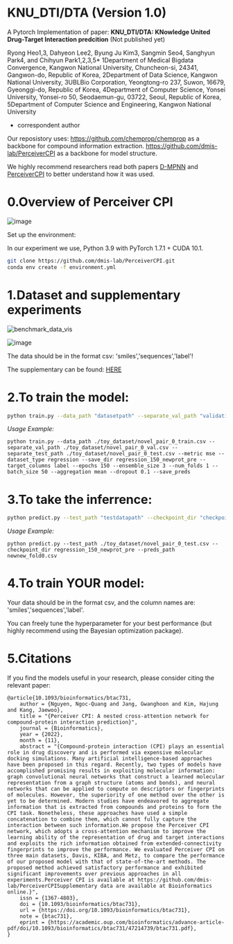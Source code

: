 # KNU_DTI/DTA (Version 1.0)
A Pytorch Implementation of paper:
**KNU_DTI/DTA: KNowledge United Drug-Target Interaction predcition** (Not published yet)

Ryong Heo1,3, Dahyeon Lee2, Byung Ju Kim3, Sangmin Seo4, Sanghyun Park4, and Chihyun Park1,2,3,5*
1Department of Medical Bigdata Convergence, Kangwon National University, Chuncheon-si, 24341, Gangwon-do, Republic of Korea, 2Department of Data Science, Kangwon National University, 3UBLBio Corporation, Yeongtong-ro 237, Suwon, 16679, Gyeonggi-do, Republic of Korea, 4Department of Computer Science, Yonsei University, Yonsei-ro 50, Seodaemun-gu, 03722, Seoul, Republic of Korea, 5Department of Computer Science and Engineering, Kangwon National University
* correspondent author

Our reposistory uses:
https://github.com/chemprop/chemprop as a backbone for compound information extraction.
https://github.com/dmis-lab/PerceiverCPI as a backbone for model structure.

We highly recommend researchers read both papers 
[D-MPNN](https://pubs.acs.org/doi/abs/10.1021/acs.jcim.9b00237) and [PerceiverCPI](https://doi.org/10.1093/bioinformatics/btac731) to better understand how it was used. 

# 0.**Overview of Perceiver CPI**

![image](https://user-images.githubusercontent.com/32150689/169429361-cee1031f-fef3-43a6-9220-943fa21de233.png)


Set up the environment:

In our experiment we use, Python 3.9 with PyTorch 1.7.1 + CUDA 10.1.

```bash
git clone https://github.com/dmis-lab/PerceiverCPI.git
conda env create -f environment.yml
```

# 1.**Dataset and supplementary experiments**
![benchmark_data_vis](https://user-images.githubusercontent.com/32150689/167998111-f73c2fee-3ea4-49d4-8f60-8338e0acca00.PNG)


![image](https://user-images.githubusercontent.com/32150689/163341766-3115ffa6-0cfe-437e-be75-670de1b4da43.png)

The data should be in the format csv: 'smiles','sequences','label'!

The supplementary can be found: [HERE](https://oup.silverchair-cdn.com/oup/backfile/Content_public/Journal/bioinformatics/39/1/10.1093_bioinformatics_btac731/2/btac731_supplementary_data.pdf?Expires=1683822877&Signature=h88F85eD2c911vsPpIRAlYyI-mrwjkgQoTGSPiY6KGCx5O6yrNZbU2UgDzuhBeYVx5RvLb-b1363ZDrebNYzh6pAnZ0Mq-h1li0aiXIVMJzeBD0~xLz9kzaR0DA09s2A7omblzmR690oeaMMvUjRiOOvbFYMmqmodcYZWxj7gGsIbwmamjQq~HERqDWEE5pBUeenht05ItvyKXZ~D2H1CLs2vbRaDAHMQl~vK9NljEan~pFPGJkofTdDPVOn34yszUlF7l231Omzge0T7CIiCC4dijeg1FfMrj-grJ2pqz1YC7Tcl1z22UvMd1pTcSXN1RveLZKMX~dI7GEJSeL2zg__&Key-Pair-Id=APKAIE5G5CRDK6RD3PGA)


# 2.**To train the model:**
```bash
python train.py --data_path "datasetpath" --separate_val_path "validationpath" --separate_test_path "testpath" --metric mse --dataset_type regression --save_dir "checkpointpath" --target_columns label
```
_Usage Example:_
~~~
python train.py --data_path ./toy_dataset/novel_pair_0_train.csv --separate_val_path ./toy_dataset/novel_pair_0_val.csv --separate_test_path ./toy_dataset/novel_pair_0_test.csv --metric mse --dataset_type regression --save_dir regression_150_newprot_pre --target_columns label --epochs 150 --ensemble_size 3 --num_folds 1 --batch_size 50 --aggregation mean --dropout 0.1 --save_preds
~~~
# 3.**To take the inferrence:**
```bash
python predict.py --test_path "testdatapath" --checkpoint_dir "checkpointpath" --preds_path "predictionpath.csv"
```
_Usage Example:_
~~~
python predict.py --test_path ./toy_dataset/novel_pair_0_test.csv --checkpoint_dir regression_150_newprot_pre --preds_path newnew_fold0.csv
~~~
# 4.**To train YOUR model:**

Your data should be in the format csv, and the column names are: 'smiles','sequences','label'.

You can freely tune the hyperparameter for your best performance (but highly recommend using the Bayesian optimization package).

# 5.**Citations**
If you find the models useful in your research, please consider citing the relevant paper:

~~~
@article{10.1093/bioinformatics/btac731,
    author = {Nguyen, Ngoc-Quang and Jang, Gwanghoon and Kim, Hajung and Kang, Jaewoo},
    title = "{Perceiver CPI: A nested cross-attention network for compound-protein interaction prediction}",
    journal = {Bioinformatics},
    year = {2022},
    month = {11},
    abstract = "{Compound-protein interaction (CPI) plays an essential role in drug discovery and is performed via expensive molecular docking simulations. Many artificial intelligence-based approaches have been proposed in this regard. Recently, two types of models have accomplished promising results in exploiting molecular information: graph convolutional neural networks that construct a learned molecular representation from a graph structure (atoms and bonds), and neural networks that can be applied to compute on descriptors or fingerprints of molecules. However, the superiority of one method over the other is yet to be determined. Modern studies have endeavored to aggregate information that is extracted from compounds and proteins to form the CPI task. Nonetheless, these approaches have used a simple concatenation to combine them, which cannot fully capture the interaction between such information.We propose the Perceiver CPI network, which adopts a cross-attention mechanism to improve the learning ability of the representation of drug and target interactions and exploits the rich information obtained from extended-connectivity fingerprints to improve the performance. We evaluated Perceiver CPI on three main datasets, Davis, KIBA, and Metz, to compare the performance of our proposed model with that of state-of-the-art methods. The proposed method achieved satisfactory performance and exhibited significant improvements over previous approaches in all experiments.Perceiver CPI is available at https://github.com/dmis-lab/PerceiverCPISupplementary data are available at Bioinformatics online.}",
    issn = {1367-4803},
    doi = {10.1093/bioinformatics/btac731},
    url = {https://doi.org/10.1093/bioinformatics/btac731},
    note = {btac731},
    eprint = {https://academic.oup.com/bioinformatics/advance-article-pdf/doi/10.1093/bioinformatics/btac731/47214739/btac731.pdf},
}
~~~
